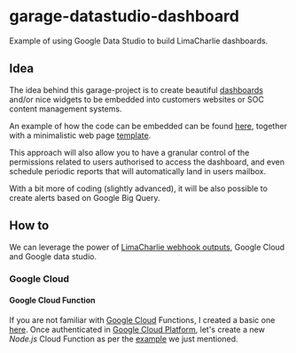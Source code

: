 # garage-datastudio-dashboard
Example of using Google Data Studio to build LimaCharlie dashboards.

## Idea
The idea behind this garage-project is to create beautiful [dashboards](https://datastudio.google.com/embed/u/0/reporting/6d699bc8-daca-42b4-943c-2266793507ff/page/p_iywqe2ojpc) and/or nice widgets to be embedded into customers websites or SOC content management systems.

An example of how the code can be embedded can be found [here](https://github.com/refractionPOINT/garage-datastudio-dashboard/blob/1c243ebc2b246b99ea535a1835ee5b6167fa947c/www/dist/index.html#L10), together with a minimalistic web page [template](https://github.com/refractionPOINT/garage-datastudio-dashboard/blob/master/www/dist/index.html).

This approach will also allow you to have a granular control of the permissions related to users authorised to access the dashboard, and even schedule periodic reports that will automatically land in users mailbox.

With a bit more of coding (slightly advanced), it will be also possible to create alerts based on Google Big Query.

## How to
We can leverage the power of [LimaCharlie webhook outputs](https://doc.limacharlie.io/docs/documentation/ZG9jOjE5MzExMTY-outputs#webhook-details), Google Cloud and Google data studio.

### Google Cloud
#### Google Cloud Function
If you are not familiar with [Google Cloud](https://cloud.google.com/) Functions, I created a basic one [here](https://github.com/refractionPOINT/garage-datastudio-dashboard/blob/master/function-source/index.js).
Once authenticated in [Google Cloud Platform](https://console.cloud.google.com/), let's create a new *Node.js* Cloud Function as per the [example](https://github.com/refractionPOINT/garage-datastudio-dashboard/tree/master/function-source) we just mentioned. 
